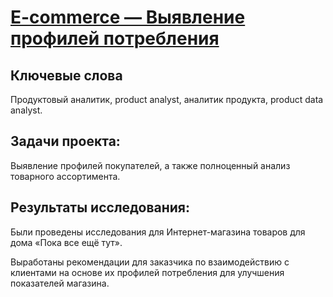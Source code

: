 # [E-commerce — Выявление профилей потребления](https://github.com/janemo7/Study-projects/blob/master/final/e-com/e-com.ipynb)
## Ключевые слова
Продуктовый аналитик, product analyst, аналитик продукта, product data analyst.
## Задачи проекта:
Выявление профилей покупателей, а также полноценный анализ товарного ассортимента.
## Результаты исследования:
Были проведены исследования для Интернет-магазина товаров для дома «Пока все ещё тут».

Выработаны рекомендации для заказчика по взаимодействию с клиентами на основе их профилей потребления для улучшения показателей магазина.